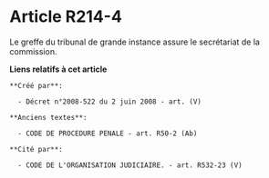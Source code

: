 # Article R214-4

Le greffe du tribunal de grande instance assure le secrétariat de la commission.

**Liens relatifs à cet article**

	**Créé par**:

	  - Décret n°2008-522 du 2 juin 2008 - art. (V)

	**Anciens textes**:

	  - CODE DE PROCEDURE PENALE - art. R50-2 (Ab)

	**Cité par**:

	  - CODE DE L'ORGANISATION JUDICIAIRE. - art. R532-23 (V)
